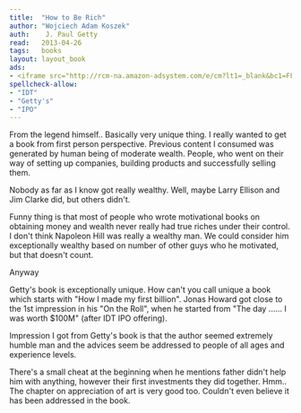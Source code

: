 ```yaml
---
title:	"How to Be Rich"
author: "Wojciech Adam Koszek"
auth:	 J. Paul Getty
read:	2013-04-26
tags:	books
layout: layout_book
ads:
- <iframe src="http://rcm-na.amazon-adsystem.com/e/cm?lt1=_blank&bc1=FFFFFF&IS2=1&npa=1&bg1=FFFFFF&fc1=000000&lc1=FF0000&t=wkoszek-20&o=1&p=8&l=as4&m=amazon&f=ifr&ref=ss_til&asins=0515087378" style="width:120px;height:240px;" scrolling="no" marginwidth="0" marginheight="0" frameborder="0"></iframe>
spellcheck-allow:
- "IDT"
- "Getty's"
- "IPO"
---
```

From the legend himself.. Basically very unique thing. I really wanted to
get a book from first person perspective. Previous content I consumed was
generated by human being of moderate wealth. People, who went on their way
of setting up companies, building products and successfully selling them.

Nobody as far as I know got really wealthy. Well, maybe Larry Ellison and
Jim Clarke did, but others didn't.

Funny thing is that most of people who wrote motivational books on obtaining
money and wealth never really had true riches under their control. I don't
think Napoleon Hill was really a wealthy man. We could consider him
exceptionally wealthy based on number of other guys who he motivated, but
that doesn't count.

Anyway

Getty's book is exceptionally unique. How can't you call unique a book which
starts with "How I made my first billion". Jonas Howard got close to the 1st
impression in his "On the Roll", when he started from "The day ...... I was
worth $100M" (after IDT IPO offering).

Impression I got from Getty's book is that the author seemed extremely
humble man and the advices seem be addressed to people of all ages and
experience levels.

There's a small cheat at the beginning when he mentions father didn't help
him with anything, however their first investments they did together. Hmm..
The chapter on appreciation of art is very good too. Couldn't even believe
it has been addressed in the book.

